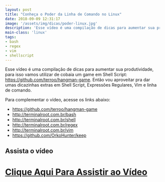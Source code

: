 ```yaml
---
layout: post
title: "Conheça o Poder da Linha de Comando no Linux"
date: 2018-09-09 12:31:17
image: '/assets/img/dicas/poder-linux.jpg'
description: 'Esse vídeo é uma compilação de dicas para aumentar sua produtividade, para isso vamos utilizar de cobaia um game em Shell Script.'
main-class: 'linux'
tags:
- bash
- regex
- vim
- shellscript
---
```


Esse vídeo é uma compilação de dicas para aumentar sua produtividade, para isso vamos utilizar de cobaia um game em Shell Script: <https://github.com/terroo/hangman-game>. Então vou aproveitar pra dar umas dicazinhas extras em Shell Script, Expressões Regulares, Vim e linha de comando.

Para complementar o vídeo, acesse os links abaixo:
- <https://github.com/terroo/hangman-game>
- <http://terminalroot.com.br/bash>
- <http://terminalroot.com.br/shell>
- <http://terminalroot.com.br/regex>
- <http://terminalroot.com.br/vim>
- <https://github.com/OrkoHunter/keep>

## Assista o vídeo
# [Clique Aqui Para Assistir ao Vídeo](https://youtu.be/YWCfeC8vtIk)

<script async src="https://pagead2.googlesyndication.com/pagead/js/adsbygoogle.js"></script>

<!-- Informat -->
<ins class="adsbygoogle"
 style="display:block"
 data-ad-client="ca-pub-2838251107855362"
 data-ad-slot="2327980059"
 data-ad-format="auto"
 data-full-width-responsive="true"></ins>

<script>
(adsbygoogle = window.adsbygoogle || []).push({});
</script>

